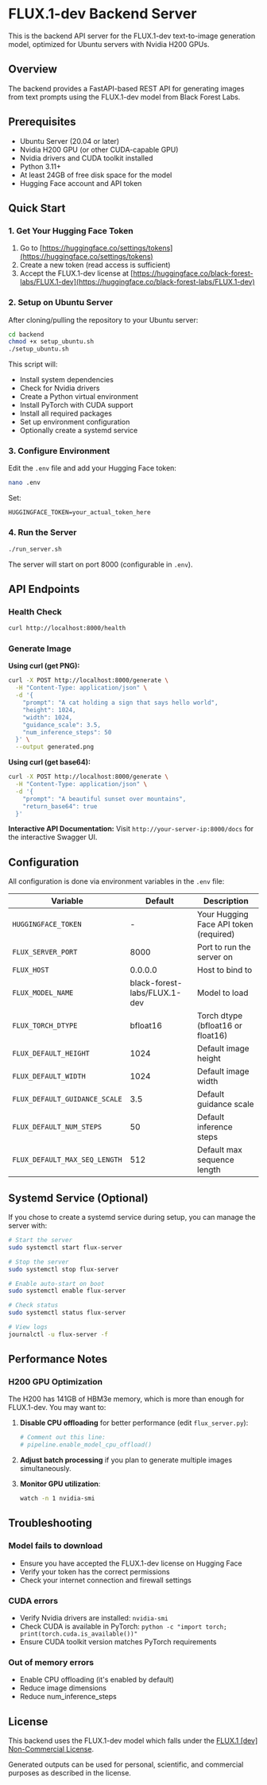 # FLUX.1-dev Backend Server

This is the backend API server for the FLUX.1-dev text-to-image generation model, optimized for Ubuntu servers with Nvidia H200 GPUs.

## Overview

The backend provides a FastAPI-based REST API for generating images from text prompts using the FLUX.1-dev model from Black Forest Labs.

## Prerequisites

- Ubuntu Server (20.04 or later)
- Nvidia H200 GPU (or other CUDA-capable GPU)
- Nvidia drivers and CUDA toolkit installed
- Python 3.11+
- At least 24GB of free disk space for the model
- Hugging Face account and API token

## Quick Start

### 1. Get Your Hugging Face Token

1. Go to [https://huggingface.co/settings/tokens](https://huggingface.co/settings/tokens)
2. Create a new token (read access is sufficient)
3. Accept the FLUX.1-dev license at [https://huggingface.co/black-forest-labs/FLUX.1-dev](https://huggingface.co/black-forest-labs/FLUX.1-dev)

### 2. Setup on Ubuntu Server

After cloning/pulling the repository to your Ubuntu server:

```bash
cd backend
chmod +x setup_ubuntu.sh
./setup_ubuntu.sh
```

This script will:
- Install system dependencies
- Check for Nvidia drivers
- Create a Python virtual environment
- Install PyTorch with CUDA support
- Install all required packages
- Set up environment configuration
- Optionally create a systemd service

### 3. Configure Environment

Edit the `.env` file and add your Hugging Face token:

```bash
nano .env
```

Set:
```
HUGGINGFACE_TOKEN=your_actual_token_here
```

### 4. Run the Server

```bash
./run_server.sh
```

The server will start on port 8000 (configurable in `.env`).

## API Endpoints

### Health Check
```bash
curl http://localhost:8000/health
```

### Generate Image

**Using curl (get PNG):**
```bash
curl -X POST http://localhost:8000/generate \
  -H "Content-Type: application/json" \
  -d '{
    "prompt": "A cat holding a sign that says hello world",
    "height": 1024,
    "width": 1024,
    "guidance_scale": 3.5,
    "num_inference_steps": 50
  }' \
  --output generated.png
```

**Using curl (get base64):**
```bash
curl -X POST http://localhost:8000/generate \
  -H "Content-Type: application/json" \
  -d '{
    "prompt": "A beautiful sunset over mountains",
    "return_base64": true
  }'
```

**Interactive API Documentation:**
Visit `http://your-server-ip:8000/docs` for the interactive Swagger UI.

## Configuration

All configuration is done via environment variables in the `.env` file:

| Variable | Default | Description |
|----------|---------|-------------|
| `HUGGINGFACE_TOKEN` | - | Your Hugging Face API token (required) |
| `FLUX_SERVER_PORT` | 8000 | Port to run the server on |
| `FLUX_HOST` | 0.0.0.0 | Host to bind to |
| `FLUX_MODEL_NAME` | black-forest-labs/FLUX.1-dev | Model to load |
| `FLUX_TORCH_DTYPE` | bfloat16 | Torch dtype (bfloat16 or float16) |
| `FLUX_DEFAULT_HEIGHT` | 1024 | Default image height |
| `FLUX_DEFAULT_WIDTH` | 1024 | Default image width |
| `FLUX_DEFAULT_GUIDANCE_SCALE` | 3.5 | Default guidance scale |
| `FLUX_DEFAULT_NUM_STEPS` | 50 | Default inference steps |
| `FLUX_DEFAULT_MAX_SEQ_LENGTH` | 512 | Default max sequence length |

## Systemd Service (Optional)

If you chose to create a systemd service during setup, you can manage the server with:

```bash
# Start the server
sudo systemctl start flux-server

# Stop the server
sudo systemctl stop flux-server

# Enable auto-start on boot
sudo systemctl enable flux-server

# Check status
sudo systemctl status flux-server

# View logs
journalctl -u flux-server -f
```

## Performance Notes

### H200 GPU Optimization

The H200 has 141GB of HBM3e memory, which is more than enough for FLUX.1-dev. You may want to:

1. **Disable CPU offloading** for better performance (edit `flux_server.py`):
   ```python
   # Comment out this line:
   # pipeline.enable_model_cpu_offload()
   ```

2. **Adjust batch processing** if you plan to generate multiple images simultaneously.

3. **Monitor GPU utilization**:
   ```bash
   watch -n 1 nvidia-smi
   ```

## Troubleshooting

### Model fails to download
- Ensure you have accepted the FLUX.1-dev license on Hugging Face
- Verify your token has the correct permissions
- Check your internet connection and firewall settings

### CUDA errors
- Verify Nvidia drivers are installed: `nvidia-smi`
- Check CUDA is available in PyTorch: `python -c "import torch; print(torch.cuda.is_available())"`
- Ensure CUDA toolkit version matches PyTorch requirements

### Out of memory errors
- Enable CPU offloading (it's enabled by default)
- Reduce image dimensions
- Reduce num_inference_steps

## License

This backend uses the FLUX.1-dev model which falls under the [FLUX.1 [dev] Non-Commercial License](https://huggingface.co/black-forest-labs/FLUX.1-dev/blob/main/LICENSE.md).

Generated outputs can be used for personal, scientific, and commercial purposes as described in the license.


